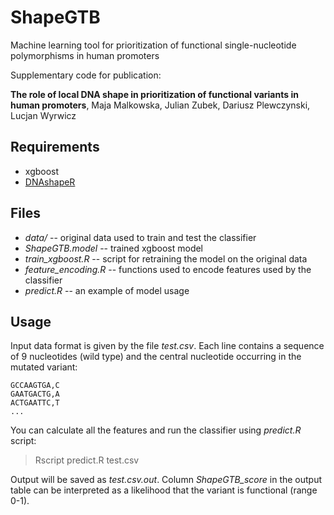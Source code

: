 # ShapeGTB
Machine learning tool for prioritization of functional single-nucleotide polymorphisms in human promoters

Supplementary code for publication:

**The role of local DNA shape in prioritization of functional variants in human promoters**, Maja Malkowska, Julian Zubek, Dariusz Plewczynski, Lucjan Wyrwicz

## Requirements

* xgboost
* [DNAshapeR](http://tsupeichiu.github.io/DNAshapeR/)

## Files

* *data/* -- original data used to train and test the classifier
* *ShapeGTB.model* -- trained xgboost model
* *train_xgboost.R* -- script for retraining the model on the original data
* *feature_encoding.R* -- functions used to encode features used by the classifier
* *predict.R* -- an example of model usage

## Usage

Input data format is given by the file *test.csv*. Each line contains a sequence of 9 nucleotides (wild type) and the central nucleotide occurring in the mutated variant:

```
GCCAAGTGA,C
GAATGACTG,A
ACTGAATTC,T
...
```

You can calculate all the features and run the classifier using *predict.R* script:

> Rscript predict.R test.csv

Output will be saved as *test.csv.out*. Column *ShapeGTB_score* in the output table can be interpreted as a likelihood that the variant is functional (range 0-1).
